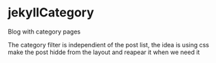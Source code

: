 # jekyllCategory
Blog with category pages

The category filter is independient of the post list, the idea is using css make the post hidde from the layout and reapear it when we need it
